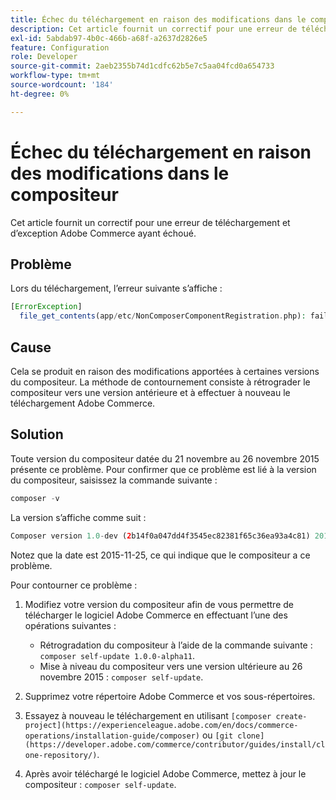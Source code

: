 ```yaml
---
title: Échec du téléchargement en raison des modifications dans le compositeur
description: Cet article fournit un correctif pour une erreur de téléchargement et d’exception Adobe Commerce ayant échoué.
exl-id: 5abdab97-4b0c-466b-a68f-a2637d2826e5
feature: Configuration
role: Developer
source-git-commit: 2aeb2355b74d1cdfc62b5e7c5aa04fcd0a654733
workflow-type: tm+mt
source-wordcount: '184'
ht-degree: 0%

---
```


# Échec du téléchargement en raison des modifications dans le compositeur

Cet article fournit un correctif pour une erreur de téléchargement et d’exception Adobe Commerce ayant échoué.

## Problème

Lors du téléchargement, l’erreur suivante s’affiche :

```php
[ErrorException]
  file_get_contents(app/etc/NonComposerComponentRegistration.php): failed to open stream: No such file or directory
```

## Cause

Cela se produit en raison des modifications apportées à certaines versions du compositeur. La méthode de contournement consiste à rétrograder le compositeur vers une version antérieure et à effectuer à nouveau le téléchargement Adobe Commerce.

## Solution

Toute version du compositeur datée du 21 novembre au 26 novembre 2015 présente ce problème. Pour confirmer que ce problème est lié à la version du compositeur, saisissez la commande suivante :

```php
composer -v
```

La version s’affiche comme suit :

```php
Composer version 1.0-dev (2b14f0a047dd4f3545ec82381f65c36ea93a4c81) 2015-11-25 17:13:09
```

Notez que la date est 2015-11-25, ce qui indique que le compositeur a ce problème.

Pour contourner ce problème :

1. Modifiez votre version du compositeur afin de vous permettre de télécharger le logiciel Adobe Commerce en effectuant l’une des opérations suivantes :

   * Rétrogradation du compositeur à l’aide de la commande suivante : `composer self-update 1.0.0-alpha11`.
   * Mise à niveau du compositeur vers une version ultérieure au 26 novembre 2015 : `composer self-update`.

1. Supprimez votre répertoire Adobe Commerce et vos sous-répertoires.
1. Essayez à nouveau le téléchargement en utilisant `[composer create-project](https://experienceleague.adobe.com/en/docs/commerce-operations/installation-guide/composer)` ou `[git clone](https://developer.adobe.com/commerce/contributor/guides/install/clone-repository/)`.
1. Après avoir téléchargé le logiciel Adobe Commerce, mettez à jour le compositeur : `composer self-update`.
